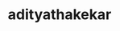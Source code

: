---
title: adityathakekar
github: https://github.com/adityathakekar
mode: dark
transition: 1s
score: 74.5
archetype:
- Little Bit of Everything
---